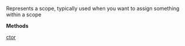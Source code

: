Represents a scope, typically used when you want to assign something within a scope

**Methods**

[ctor](Bifrost.CodeGeneration.JavaScript.Scope.ctor)
